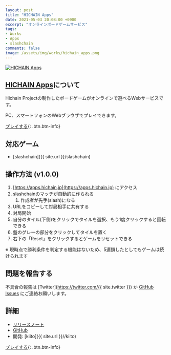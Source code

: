 ```yaml
---
layout: post
title: "HICHAIN Apps"
date: 2021-05-03 20:08:00 +0900
excerpt: "オンラインボードゲームサービス"
tags:
- Works
- Apps
- slashchain
comments: false
image: /assets/img/works/hichain_apps.png
---
```


<a href="https://apps.hichain.jp"><img src="{{ site.url }}{{ page.image }}" alt="HICHAIN Apps" /></a>

## [HICHAIN Apps](https://apps.hichain.jp)について

Hichain Projectの制作したボードゲームがオンラインで遊べるWebサービスです。

PC、スマートフォンのWebブラウザでプレイできます。

[プレイする](https://apps.hichain.jp){: .btn.btn-info}

## 対応ゲーム

- [slashchain]({{ site.url }}/slashchain)

## 操作方法 (v1.0.0)

1. [https://apps.hichain.jp](https://apps.hichain.jp) にアクセス
2. slashchainのマッチが自動的に作られる
   1. 作成者が先手(slash)になる
3. URLをコピーして対局相手に共有する
4. 対局開始
5. 自分のタイル(下側)をクリックでタイルを選択、もう1度クリックすると回転できる
6. 盤のグレーの部分をクリックしてタイルを置く
7. 右下の「Reset」をクリックするとゲームをリセットできる

※ 現時点で勝利条件を判定する機能はないため、5連鎖したとしてもゲームは続けられます

## 問題を報告する

不具合の報告は [Twitter](https://twitter.com/{{ site.twitter }}) か [GitHub Issues](https://github.com/hichain/web_apps/issues) にご連絡お願いします。

## 詳細

- [リリースノート](https://github.com/hichain/web_apps/releases/)
- [GitHub](https://github.com/hichain/web_apps/)
- 開発: [kiito]({{ site.url }}//kiito)

[プレイする](https://apps.hichain.jp){: .btn.btn-info}

